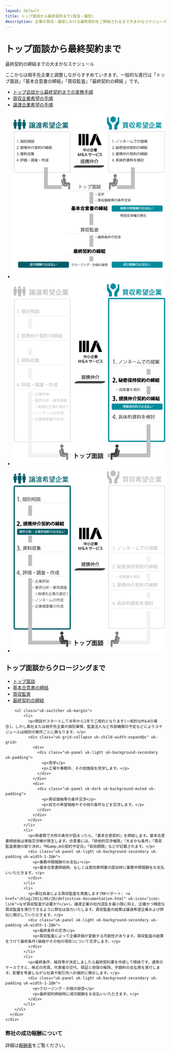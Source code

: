 ```yaml
---
layout: default
title: トップ面談から最終契約まで(買収・譲受)
description: 企業の買収・譲受における最終契約をご締結されるまで大まかなスケジュールです。ここからは相手先企業と調整しながらすすめていきます。一般的な進行は「トップ面談」「基本合意書の締結」「買収監査」「最終契約の締結 」です。
---
```

<div class="uk-section">
    <div class="uk-container">
      <h1 class="uk-heading-line uk-margin-large-bottom"><span>トップ面談から最終契約まで</span></h1>
      <div class="uk-grid-match" uk-grid>
        <div class="uk-width-1-3@m">
          <p class="uk-text-meta">最終契約の締結までの大まかなスケジュール</p>
          <p>ここからは相手先企業と調整しながらすすめていきます。一般的な進行は「トップ面談」「基本合意書の締結」「買収監査」「最終契約の締結 」です。</p>
        </div>
        <div class="uk-width-expand@m">
          <ul class="uk-subnav uk-subnav-pill" uk-switcher>
            <li><a href="#">トップ会談から最終契約までの実務手順</a></li>
            <li><a href="#">買収企業希望の手順</a></li>
            <li><a href="#">譲渡企業希望の手順</a></li>            
          </ul>
          <ul class="uk-switcher uk-margin">
            <li><img src="/assets/images/business-transfer/ma-schedule.gif" alt="トップ会談から最終契約までの実務手順"></li>
            <li><img src="/assets/images/business-transfer/ma-acquisitions.gif" alt="買収企業希望の手順"></li>
            <li><img src="/assets/images/business-transfer/ma-transfer.gif" alt="譲渡企業希望の手順"></li>
          </ul>
        </div>
      </div>
    </div>
</div>
<div class="uk-section">
  <div class="uk-container">
    <div class="uk-grid-small uk-grid-match uk-child-width-expand" uk-grid>
      <div class="uk-panel">
        <h2 class="uk-heading-line"><span>トップ面談からクロージングまで</span></h2>
        <ul uk-tab="animation: uk-animation-fade">
            <li><a href="#">トップ面談</a></li>
            <li><a href="#">基本合意書の締結</a></li>
            <li><a href="#">買収監査</a></li>
            <li><a href="#">最終契約の締結</a></li>
        </ul>

        <ul class="uk-switcher uk-margin">
            <li>
              <p>商談がスタートして半年から1年でご成約となります(一般的なM＆Aの場合)。しかし貴社または相手先企業の個別事情、監査法人など外部機関の予定などによりスケジュールは個別の案件ごとに異なります。</p>
              <div class="uk-grid-collapse uk-child-width-expand@s" uk-grid>
                <div>
                  <div class="uk-panel uk-light uk-background-secondary uk-padding">
                    <p>見学</p>
                    <p>工場や事務所、その他施設を見学します。</p>
                  </div>
                </div>
                <div>
                  <div class="uk-panel uk-dark uk-background-muted uk-padding">
                    <p>買収価格等の条件交渉</p>
                    <p>双方の希望価格やその他の条件などを交渉します。</p>
                  </div>
                </div>
              </div>
            </li>
            <li>
              <p>両者間で大枠の条件が固まったら、「基本合意契約」を締結します。基本合意書締結後は単独交渉権が発生します。合意書には、「排他的交渉権限」「大まかな条件」「買収監査実施の取り決め」「M&amp;Aの契約予定日」「有効期間」などが記載されます。</p>
              <div class="uk-panel uk-light uk-background-secondary uk-padding uk-width-1-2@m">
                <p>業務中間報酬のお支払い</p>
                <p>基本合意書締結時、もしくは意向表明書の提出時に業務中間報酬をお支払いいただきます。</p>
              </div>
            </li>
            <li>
              <p>貴社自身による買収監査を実施します(MAリポート: <a href="/blog/2011/06/20/definitive-documentation.html" uk-icon="icon: link">なぜ買収監査が必要か?</a>)。譲渡企業の社内混乱を最小限に抑え、正確かつ精密な買収監査を実行できるように弊社は協力いたします。買収監査の結果は譲渡希望企業および弊社に開示していただきます。</p>
              <div class="uk-panel uk-light uk-background-secondary uk-padding uk-width-1-2@m">
                <p>最終条件の交渉</p>
                <p>買収監査によって企業評価が変動する可能性があります。買収監査の結果をうけて最終条件(価格やその他の項目)について交渉します。</p>
              </div>
            </li>
            <li>
              <p>最終条件、細目等が決定しましたら最終契約書を作成して締結です。通常のケースですと、株式の売買、代表者の交代、保証と担保の解除、手数料の支払等を実行します。影響を考慮しながら社員や取引先へ計画的に開示します。</p>
              <div class="uk-panel uk-light uk-background-secondary uk-padding uk-width-1-2@m">
                <p>クロージング・対価の授受</p>
                <p>最終契約締結時に成功報酬をお支払いいただきます。</p>
              </div>
            </li>
        </ul>
      </div>
    </div>
  </div>
</div>
<div class="uk-section">
  <div class="uk-container">
    <div class="uk-grid-divider uk-child-width-expand@s" uk-grid>
      <div>
        <h3 class="uk-heading-bullet">弊社の成功報酬について</h3>
        <p>詳細は<a href="/acquisitions/acquisitions-fee/">報酬表</a>をご覧ください。</p>
      </div>
    </div>
  </div>
</div>
